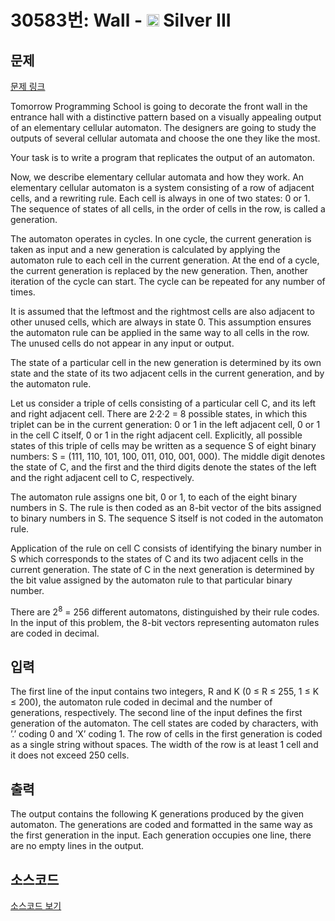 # 30583번: Wall - <img src="https://static.solved.ac/tier_small/8.svg" style="height:20px" /> Silver III

<!-- performance -->

<!-- 문제 제출 후 깃허브에 푸시를 했을 때 제출한 코드의 성능이 입력될 공간입니다.-->

<!-- end -->

## 문제

[문제 링크](https://boj.kr/30583)


<p>Tomorrow Programming School is going to decorate the front wall in the entrance hall with a distinctive pattern based on a visually appealing output of an elementary cellular automaton. The designers are going to study the outputs of several cellular automata and choose the one they like the most.</p>

<p>Your task is to write a program that replicates the output of an automaton.</p>

<p>Now, we describe elementary cellular automata and how they work. An elementary cellular automaton is a system consisting of a row of adjacent cells, and a rewriting rule. Each cell is always in one of two states: 0 or 1. The sequence of states of all cells, in the order of cells in the row, is called a generation.</p>

<p>The automaton operates in cycles. In one cycle, the current generation is taken as input and a new generation is calculated by applying the automaton rule to each cell in the current generation. At the end of a cycle, the current generation is replaced by the new generation. Then, another iteration of the cycle can start. The cycle can be repeated for any number of times.</p>

<p>It is assumed that the leftmost and the rightmost cells are also adjacent to other unused cells, which are always in state 0. This assumption ensures the automaton rule can be applied in the same way to all cells in the row. The unused cells do not appear in any input or output.</p>

<p>The state of a particular cell in the new generation is determined by its own state and the state of its two adjacent cells in the current generation, and by the automaton rule.</p>

<p>Let us consider a triple of cells consisting of a particular cell C, and its left and right adjacent cell. There are 2·2·2 = 8 possible states, in which this triplet can be in the current generation: 0 or 1 in the left adjacent cell, 0 or 1 in the cell C itself, 0 or 1 in the right adjacent cell. Explicitly, all possible states of this triple of cells may be written as a sequence S of eight binary numbers: S = (111, 110, 101, 100, 011, 010, 001, 000). The middle digit denotes the state of C, and the first and the third digits denote the states of the left and the right adjacent cell to C, respectively.</p>

<p>The automaton rule assigns one bit, 0 or 1, to each of the eight binary numbers in S. The rule is then coded as an 8-bit vector of the bits assigned to binary numbers in S. The sequence S itself is not coded in the automaton rule.</p>

<p>Application of the rule on cell C consists of identifying the binary number in S which corresponds to the states of C and its two adjacent cells in the current generation. The state of C in the next generation is determined by the bit value assigned by the automaton rule to that particular binary number.</p>

<p>There are 2<sup>8</sup> = 256 different automatons, distinguished by their rule codes. In the input of this problem, the 8-bit vectors representing automaton rules are coded in decimal.</p>



## 입력


<p>The first line of the input contains two integers, R and K (0 ≤ R ≤ 255, 1 ≤ K ≤ 200), the automaton rule coded in decimal and the number of generations, respectively. The second line of the input defines the first generation of the automaton. The cell states are coded by characters, with ’.’ coding 0 and ’X’ coding 1. The row of cells in the first generation is coded as a single string without spaces. The width of the row is at least 1 cell and it does not exceed 250 cells.</p>



## 출력


<p>The output contains the following K generations produced by the given automaton. The generations are coded and formatted in the same way as the first generation in the input. Each generation occupies one line, there are no empty lines in the output.</p>



## 소스코드

[소스코드 보기](Main.java)